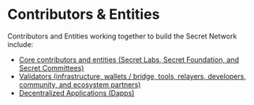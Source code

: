 # Contributors & Entities

Contributors and Entities working together to build the Secret Network include:&#x20;

* [Core contributors and entities (Secret Labs, Secret Foundation, and Secret Committees)](core.md)
* [Validators (infrastructure, wallets / bridge, tools, relayers, developers, community, and ecosystem partners)](validators.md)
* [Decentralized Applications (Dapps)](dapps.md)
